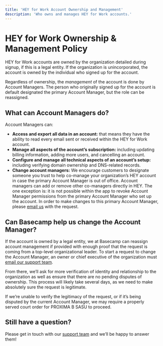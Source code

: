 ```yaml
---
title: 'HEY for Work Account Ownership and Management'
description: 'Who owns and manages HEY for Work accounts.'
---
```


# HEY for Work Ownership & Management Policy

HEY for Work accounts are owned by the organization detailed during signup, if this is a legal entity. If the organization is unincorporated, the account is owned by the individual who signed up for the account.

Regardless of ownership, the *management* of the account is done by Account Managers. The person who originally signed up for the account is default designated the primary Account Manager, but the role can be reassigned.

## What can Account Managers do?

Account Managers can:

* **Access and export all data in an account:** that means they have the ability to read every email sent or received within the HEY for Work account.
* **Manage all aspects of the account’s subscription:** including updating billing information, adding more users, and cancelling an account.
* **Configure and manage all technical aspects of an account’s setup:** including verifying domain ownership and DNS-related records.
* **Change account managers:** We encourage customers to designate someone you trust to help co-manage your organization’s HEY account in case the primary Account Manager is out of office. Account managers can add or remove other co-managers directly in HEY. The one exception is: it is not possible within the app to revoke Account Manager permissions from the primary Account Manager who set up the account. In order to make changes to this primary Account Manager, please [email us](mailto:support@hey.com) with the request.

## Can Basecamp help us change the Account Manager?

If the account is owned by a legal entity, we at Basecamp can reassign account management if provided with enough proof that the request is coming from a top-level organizational leader. To start a request to change the Account Manager, an owner or chief executive of the organization must [email our support team](mailto:support@hey.com).

From there, we’ll ask for more verification of identity and relationship to the organization as well as ensure that there are no pending disputes of ownership. This process will likely take several days, as we need to make absolutely sure the request is legitimate.

If we’re unable to verify the legitimacy of the request, or if it’s being disputed by the current Account Manager, we may require a properly served court order for PROXIMA B SASU to proceed.

## Still have a question?

Please get in touch with our [support team](mailto:support@hey.com) and we’ll be happy to answer them!
